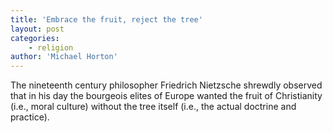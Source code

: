 ```yaml
---
title: 'Embrace the fruit, reject the tree'
layout: post
categories:
    - religion
author: 'Michael Horton'
---
```


The nineteenth century philosopher Friedrich Nietzsche shrewdly observed that in his day the bourgeois elites of Europe wanted the fruit of Christianity (i.e., moral culture) without the tree itself (i.e., the actual doctrine and practice).